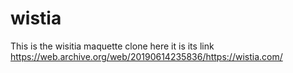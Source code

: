 # wistia

This is the wisitia maquette clone 
here it is its link https://web.archive.org/web/20190614235836/https://wistia.com/